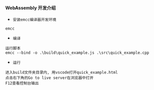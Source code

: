 #### WebAssembly 开发介绍

- `安装emcc编译器开发环境`
```
emcc
```

- `编译`
```
运行脚本
emcc --bind -o .\build\quick_example.js .\src\quick_example.cpp
```

- `运行`
```
进入build文件夹目录内, 用vscode打开quick_example.html
点击右下角的Go to live server在浏览器中打开
F12查看控制台输出
```